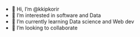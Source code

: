 - 👋 Hi, I’m @kkipkorir
- 👀 I’m interested in software and Data 
- 🌱 I’m currently learning Data science and Web dev
- 💞️ I’m looking to collaborate 
  

<!---
kkipkorir/kkipkorir is a ✨ special ✨ repository because its `README.md` (this file) appears on your GitHub profile.
You can click the Preview link to take a look at your changes.
--->
